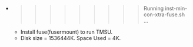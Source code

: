 * >>>>>>>>> Running inst-min-con-xtra-fuse.sh ...
  * Install fuse(fusermount) to run TMSU.
  * Disk size = 1536444K. Space Used = 4K.
